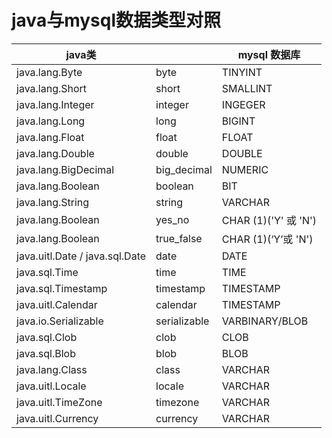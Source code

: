 # java与mysql数据类型对照

| java类                         |              | mysql 数据库         |
| ------------------------------ | ------------ | -------------------- |
| java.lang.Byte                 | byte         | TINYINT              |
| java.lang.Short                | short        | SMALLINT             |
| java.lang.Integer              | integer      | INGEGER              |
| java.lang.Long                 | long         | BIGINT               |
| java.lang.Float                | float        | FLOAT                |
| java.lang.Double               | double       | DOUBLE               |
| java.lang.BigDecimal           | big_decimal  | NUMERIC              |
| java.lang.Boolean              | boolean      | BIT                  |
| java.lang.String               | string       | VARCHAR              |
| java.lang.Boolean              | yes_no       | CHAR (1)('Y' 或 'N') |
| java.lang.Boolean              | true_false   | CHAR (1)(‘Y’或 'N')  |
| java.uitl.Date / java.sql.Date | date         | DATE                 |
| java.sql.Time                  | time         | TIME                 |
| java.sql.Timestamp             | timestamp    | TIMESTAMP            |
| java.uitl.Calendar             | calendar     | TIMESTAMP            |
| java.io.Serializable           | serializable | VARBINARY/BLOB       |
| java.sql.Clob                  | clob         | CLOB                 |
| java.sql.Blob                  | blob         | BLOB                 |
| java.lang.Class                | class        | VARCHAR              |
| java.uitl.Locale               | locale       | VARCHAR              |
| java.uitl.TimeZone             | timezone     | VARCHAR              |
| java.uitl.Currency             | currency     | VARCHAR              |

